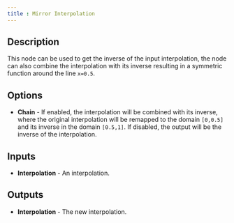 ```yaml
---
title : Mirror Interpolation
---
```


## Description

This node can be used to get the inverse of the input interpolation, the
node can also combine the interpolation with its inverse resulting in a
symmetric function around the line `x=0.5`.

## Options

- **Chain** - If enabled, the interpolation will be combined with its inverse,
  where the original interpolation will be remapped to the domain `[0,0.5]` and
  its inverse in the domain `[0.5,1]`. If disabled, the output will be the
  inverse of the interpolation.

## Inputs

- **Interpolation** - An interpolation.

## Outputs

- **Interpolation** - The new interpolation.
